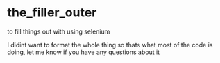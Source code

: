 # the_filler_outer
to fill things out with using selenium


I didint want to format the whole thing so thats what most of the code is doing, let me know if you have any questions about it
